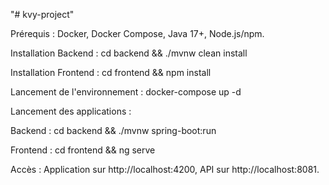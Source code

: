 "# kvy-project" 

Prérequis : Docker, Docker Compose, Java 17+, Node.js/npm.

Installation Backend : cd backend && ./mvnw clean install

Installation Frontend : cd frontend && npm install

Lancement de l'environnement : docker-compose up -d

Lancement des applications :

Backend : cd backend && ./mvnw spring-boot:run

Frontend : cd frontend && ng serve

Accès : Application sur http://localhost:4200, API sur http://localhost:8081.
